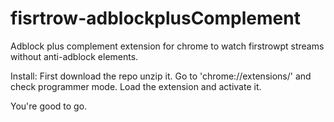 # fisrtrow-adblockplusComplement
Adblock plus complement extension for chrome to watch firstrowpt streams without anti-adblock elements.

Install:
First download the repo unzip it. Go to 'chrome://extensions/' and check programmer mode. Load the extension and activate it.

You're good to go.
